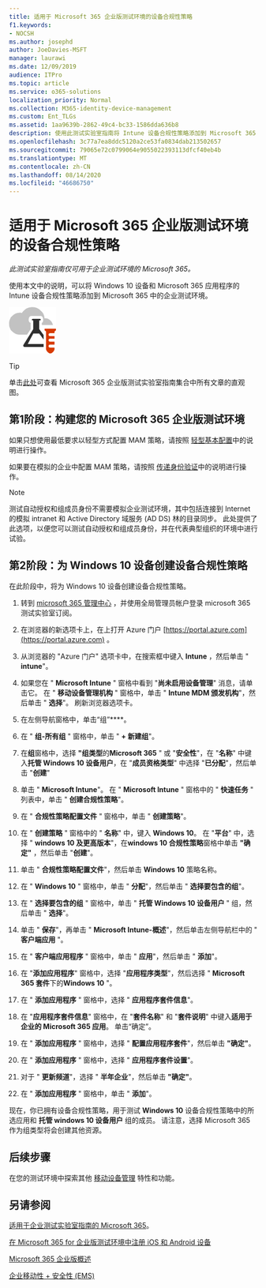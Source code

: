 ```yaml
---
title: 适用于 Microsoft 365 企业版测试环境的设备合规性策略
f1.keywords:
- NOCSH
ms.author: josephd
author: JoeDavies-MSFT
manager: laurawi
ms.date: 12/09/2019
audience: ITPro
ms.topic: article
ms.service: o365-solutions
localization_priority: Normal
ms.collection: M365-identity-device-management
ms.custom: Ent_TLGs
ms.assetid: 1aa9639b-2862-49c4-bc33-1586dda636b8
description: 使用此测试实验室指南将 Intune 设备合规性策略添加到 Microsoft 365 企业版测试环境中。
ms.openlocfilehash: 3c77a7ea8ddc5120a2ce53fa0834dab213502657
ms.sourcegitcommit: 79065e72c0799064e9055022393113dfcf40eb4b
ms.translationtype: MT
ms.contentlocale: zh-CN
ms.lasthandoff: 08/14/2020
ms.locfileid: "46686750"
---
```

# <a name="device-compliance-policies-for-your-microsoft-365-for-enterprise-test-environment"></a>适用于 Microsoft 365 企业版测试环境的设备合规性策略

*此测试实验室指南仅可用于企业测试环境的 Microsoft 365。*

使用本文中的说明，可以将 Windows 10 设备和 Microsoft 365 应用程序的 Intune 设备合规性策略添加到 Microsoft 365 中的企业测试环境。

![Microsoft 云测试实验室指南](../media/m365-enterprise-test-lab-guides/cloud-tlg-icon.png)

> [!TIP]
> 单击[此处](../media/m365-enterprise-test-lab-guides/Microsoft365EnterpriseTLGStack.pdf)可查看 Microsoft 365 企业版测试实验室指南集合中所有文章的直观图。

## <a name="phase-1-build-out-your-microsoft-365-for-enterprise-test-environment"></a>第1阶段：构建您的 Microsoft 365 企业版测试环境

如果只想使用最低要求以轻型方式配置 MAM 策略，请按照 [轻型基本配置](lightweight-base-configuration-microsoft-365-enterprise.md)中的说明进行操作。
  
如果要在模拟的企业中配置 MAM 策略，请按照 [传递身份验证](pass-through-auth-m365-ent-test-environment.md)中的说明进行操作。
  
> [!NOTE]
> 测试自动授权和组成员身份不需要模拟企业测试环境，其中包括连接到 Internet 的模拟 intranet 和 Active Directory 域服务 (AD DS) 林的目录同步。 此处提供了此选项，以便您可以测试自动授权和组成员身份，并在代表典型组织的环境中进行试验。 
>  

## <a name="phase-2-create-a-device-compliance-policy-for-windows-10-devices"></a>第2阶段：为 Windows 10 设备创建设备合规性策略

在此阶段中，将为 Windows 10 设备创建设备合规性策略。
  
1. 转到 [microsoft 365 管理中心](https://admin.microsoft.com) ，并使用全局管理员帐户登录 microsoft 365 测试实验室订阅。
    
2. 在浏览器的新选项卡上，在上打开 Azure 门户 [https://portal.azure.com](https://portal.azure.com) 。

3. 从浏览器的 "Azure 门户" 选项卡中，在搜索框中键入 **Intune** ，然后单击 " **intune**"。
    
4. 如果您在 " **Microsoft Intune** " 窗格中看到 "**尚未启用设备管理**" 消息，请单击它。 在 " **移动设备管理机构** " 窗格中，单击 " **Intune MDM 颁发机构**"，然后单击 " **选择**"。 刷新浏览器选项卡。
    
5. 在左侧导航窗格中，单击“组”****。
    
6. 在 " **组-所有组** " 窗格中，单击 " **+ 新建组**"。
    
7. 在**组**窗格中，选择 **"组类型**的**Microsoft 365** " 或 "**安全性**"，在 "**名称**" 中键入**托管 Windows 10 设备用户**，在 "**成员资格类型**" 中选择 "**已分配**"，然后单击 "**创建**" 
    
8. 单击 " **Microsoft Intune**"。 在 " **Microsoft Intune** " 窗格中的 " **快速任务** " 列表中，单击 " **创建合规性策略**"。
    
9. 在 " **合规性策略配置文件** " 窗格中，单击 " **创建策略**"。
    
10. 在 " **创建策略** " 窗格中的 " **名称**" 中，键入 **Windows 10**。 在 "**平台**" 中，选择 " **windows 10 及更高版本**"，在**windows 10 合规性策略**窗格中单击 **"确定"** ，然后单击 "**创建**"。 
    
11. 单击 " **合规性策略配置文件**"，然后单击 **Windows 10** 策略名称。
    
12. 在 " **Windows 10** " 窗格中，单击 " **分配**"，然后单击 " **选择要包含的组**"。
    
13. 在 " **选择要包含的组** " 窗格中，单击 " **托管 Windows 10 设备用户** " 组，然后单击 " **选择**"。
    
14. 单击 " **保存**"，再单击 " **Microsoft Intune-概述**"，然后单击左侧导航栏中的 " **客户端应用** "。
    
15. 在 " **客户端应用程序** " 窗格中，单击 " **应用**"，然后单击 " **添加**"。 

16. 在 "**添加应用程序**" 窗格中，选择 "**应用程序类型**"，然后选择 " **Microsoft 365 套件**下的**Windows 10** "。

17. 在 " **添加应用程序** " 窗格中，选择 " **应用程序套件信息**"。
 
18. 在 "**应用程序套件信息**" 窗格中，在 "**套件名称**" 和 "**套件说明**" 中键入**适用于企业的 Microsoft 365 应用**。
单击“确定”。

19. 在 " **添加应用程序** " 窗格中，选择 " **配置应用程序套件**"，然后单击 **"确定"**。

20. 在 " **添加应用程序** " 窗格中，选择 " **应用程序套件设置**"。

21. 对于 " **更新频道**"，选择 " **半年企业**"，然后单击 **"确定"**。

22. 在 " **添加应用程序** " 窗格中，单击 " **添加**"。

现在，你已拥有设备合规性策略，用于测试 **Windows 10** 设备合规性策略中的所选应用和 **托管 windows 10 设备用户** 组的成员。 请注意，选择 Microsoft 365 作为组类型将会创建其他资源。 
  
## <a name="next-step"></a>后续步骤

在您的测试环境中探索其他 [移动设备管理](m365-enterprise-test-lab-guides.md#mobile-device-management) 特性和功能。

## <a name="see-also"></a>另请参阅

[适用于企业测试实验室指南的 Microsoft 365](m365-enterprise-test-lab-guides.md)。
  
[在 Microsoft 365 for 企业版测试环境中注册 iOS 和 Android 设备](enroll-ios-and-android-devices-in-your-microsoft-enterprise-365-dev-test-environ.md)
  
[Microsoft 365 企业版概述](microsoft-365-overview.md)

[企业移动性 + 安全性 (EMS)](https://www.microsoft.com/cloud-platform/enterprise-mobility-security)
